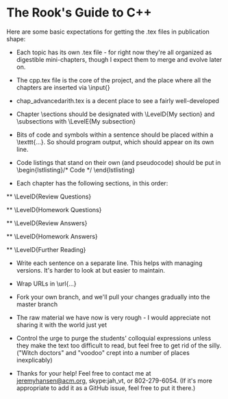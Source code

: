 The Rook's Guide to C++
====================


Here are some basic expectations for getting the .tex files in publication shape:

* Each topic has its own .tex file - for right now they're all organized as digestible mini-chapters, though I expect them to merge and evolve later on.

* The cpp.tex file is the core of the project, and the place where all the chapters are inserted via \input{}

* chap_advancedarith.tex is a decent place to see a fairly well-developed 

* Chapter \sections should be designated with \LevelD{My section} and \subsections with \LevelE{My subsection}

* Bits of code and symbols within a sentence should be placed within a \texttt{...}. So should program output, which should appear on its own line.

* Code listings that stand on their own (and pseudocode) should be put in \begin{lstlisting}/* Code */ \end{lstlisting}

* Each chapter has the following sections, in this order:

** \LevelD{Review Questions}

** \LevelD{Homework Questions}

** \LevelD{Review Answers}

** \LevelD{Homework Answers}

** \LevelD{Further Reading}

* Write each sentence on a separate line. This helps with managing versions. It's harder to look at but easier to maintain.

* Wrap URLs in \url{...}

* Fork your own branch, and we'll pull your changes gradually into the master branch

* The raw material we have now is very rough - I would appreciate not sharing it with the world just yet

* Control the urge to purge the students' colloquial expressions unless they make the text too difficult to read, but feel free to get rid of the silly. ("Witch doctors" and "voodoo" crept into a number of places inexplicably)

* Thanks for your help! Feel free to contact me at jeremyhansen@acm.org, skype:jah_vt, or 802-279-6054. (If it's more appropriate to add it as a GitHub issue, feel free to put it there.)